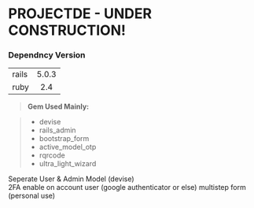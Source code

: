 PROJECTDE - UNDER CONSTRUCTION!
===============================
### Dependncy Version

|         |       |
| :------ | :---: |
| rails   | 5.0.3 |
| ruby    | 2.4   |

> **Gem Used Mainly:**

> - devise
> - rails_admin
> - bootstrap_form
> - active_model_otp
> - rqrcode
> - ultra_light_wizard
	
Seperate User & Admin Model (devise)  
2FA enable on account user (google authenticator or else)
multistep form (personal use)
